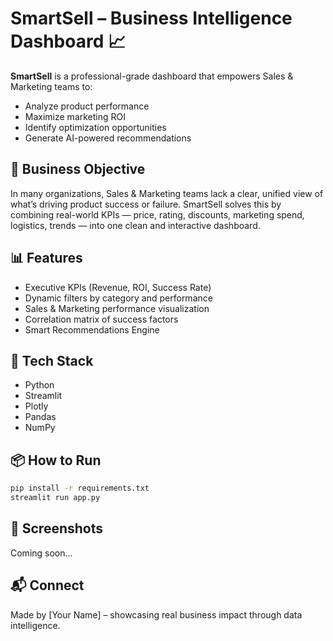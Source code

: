 # SmartSell – Business Intelligence Dashboard 📈

**SmartSell** is a professional-grade dashboard that empowers Sales & Marketing teams to:
- Analyze product performance
- Maximize marketing ROI
- Identify optimization opportunities
- Generate AI-powered recommendations

## 💼 Business Objective
In many organizations, Sales & Marketing teams lack a clear, unified view of what’s driving product success or failure. SmartSell solves this by combining real-world KPIs — price, rating, discounts, marketing spend, logistics, trends — into one clean and interactive dashboard.

## 📊 Features
- Executive KPIs (Revenue, ROI, Success Rate)
- Dynamic filters by category and performance
- Sales & Marketing performance visualization
- Correlation matrix of success factors
- Smart Recommendations Engine

## 🚀 Tech Stack
- Python
- Streamlit
- Plotly
- Pandas
- NumPy

## 📦 How to Run

```bash
pip install -r requirements.txt
streamlit run app.py
```

## 📸 Screenshots
Coming soon...

## 📬 Connect
Made by [Your Name] – showcasing real business impact through data intelligence.
